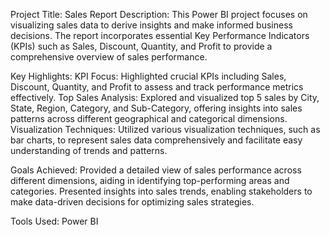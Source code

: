 Project Title: Sales Report
Description:
This Power BI project focuses on visualizing sales data to derive insights and make informed business decisions. The report incorporates essential Key Performance Indicators (KPIs) such as Sales, Discount, Quantity, and Profit to provide a comprehensive overview of sales performance.

Key Highlights:
KPI Focus: Highlighted crucial KPIs including Sales, Discount, Quantity, and Profit to assess and track performance metrics effectively.
Top Sales Analysis: Explored and visualized top 5 sales by City, State, Region, Category, and Sub-Category, offering insights into sales patterns across different geographical and categorical dimensions.
Visualization Techniques: Utilized various visualization techniques, such as bar charts, to represent sales data comprehensively and facilitate easy understanding of trends and patterns.

Goals Achieved:
Provided a detailed view of sales performance across different dimensions, aiding in identifying top-performing areas and categories.
Presented insights into sales trends, enabling stakeholders to make data-driven decisions for optimizing sales strategies.

Tools Used: Power BI

